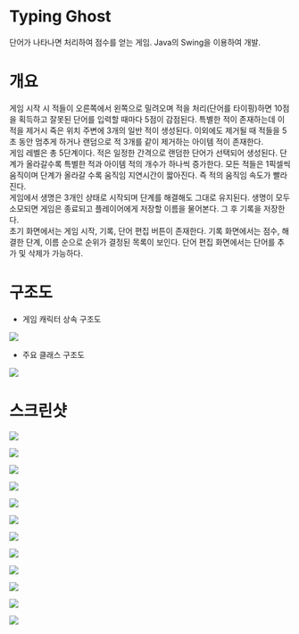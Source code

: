 # Typing Ghost

단어가 나타나면 처리하여 점수를 얻는 게임. Java의 Swing을 이용하여 개발.

# 개요

게임 시작 시 적들이 오른쪽에서 왼쪽으로 밀려오며 적을 처리(단어를 타이핑)하면 10점을 획득하고 잘못된 단어를 입력할 때마다 5점이 감점된다. 특별한 적이 존재하는데 이 적을 제거시 죽은 위치 주변에 3개의 일반 적이 생성된다. 이외에도 제거될 때 적들을 5초 동안 멈추게 하거나 랜덤으로 적 3개를 같이 제거하는 아이템 적이 존재한다.  
게임 레벨은 총 5단계이다. 적은 일정한 간격으로 랜덤한 단어가 선택되어 생성된다. 단계가 올라갈수록 특별한 적과 아이템 적의 개수가 하나씩 증가한다. 모든 적들은 1픽셀씩 움직이며 단계가 올라갈 수록 움직임 지연시간이 짧아진다. 즉 적의 움직임 속도가 빨라진다.  
게임에서 생명은 3개인 상태로 시작되며 단계를 해결해도 그대로 유지된다. 생명이 모두 소모되면 게임은 종료되고 플레이어에게 저장할 이름을 물어본다. 그 후 기록을 저장한다.  
초기 화면에서는 게임 시작, 기록, 단어 편집 버튼이 존재한다. 기록 화면에서는 점수, 해결한 단계, 이름 순으로 순위가 결정된 목록이 보인다. 단어 편집 화면에서는 단어를 추가 및 삭제가 가능하다.

# 구조도

- 게임 캐릭터 상속 구조도

![](assets/diagrams/character_panel_inheritance_diagram.png)

- 주요 클래스 구조도

![](assets/diagrams/class_diagram.png)

# 스크린샷

![](assets/screenshots/intro.png)

![](assets/screenshots/game_panel_ready.png)

![](assets/screenshots/game_panel_inprogress.png)

![](assets/screenshots/special_enemy_before.png)

![](assets/screenshots/special_enemy_after.png)

![](assets/screenshots/bomb_enemy_before.png)

![](assets/screenshots/bomb_enemy_after.png)

![](assets/screenshots/next_stage.png)

![](assets/screenshots/fail_dialog.png)

![](assets/screenshots/success_dialog.png)

![](assets/screenshots/record_panel.png)

![](assets/screenshots/word_edit_panel.png)
